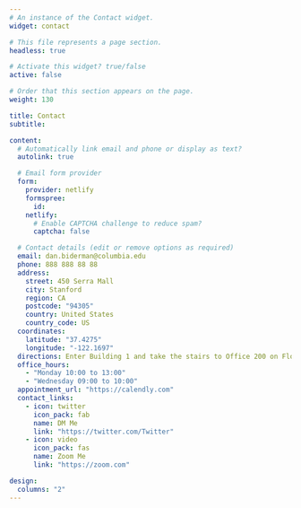 ```yaml
---
# An instance of the Contact widget.
widget: contact

# This file represents a page section.
headless: true

# Activate this widget? true/false
active: false

# Order that this section appears on the page.
weight: 130

title: Contact
subtitle:

content:
  # Automatically link email and phone or display as text?
  autolink: true

  # Email form provider
  form:
    provider: netlify
    formspree:
      id:
    netlify:
      # Enable CAPTCHA challenge to reduce spam?
      captcha: false

  # Contact details (edit or remove options as required)
  email: dan.biderman@columbia.edu
  phone: 888 888 88 88
  address:
    street: 450 Serra Mall
    city: Stanford
    region: CA
    postcode: "94305"
    country: United States
    country_code: US
  coordinates:
    latitude: "37.4275"
    longitude: "-122.1697"
  directions: Enter Building 1 and take the stairs to Office 200 on Floor 2
  office_hours:
    - "Monday 10:00 to 13:00"
    - "Wednesday 09:00 to 10:00"
  appointment_url: "https://calendly.com"
  contact_links:
    - icon: twitter
      icon_pack: fab
      name: DM Me
      link: "https://twitter.com/Twitter"
    - icon: video
      icon_pack: fas
      name: Zoom Me
      link: "https://zoom.com"

design:
  columns: "2"
---
```

